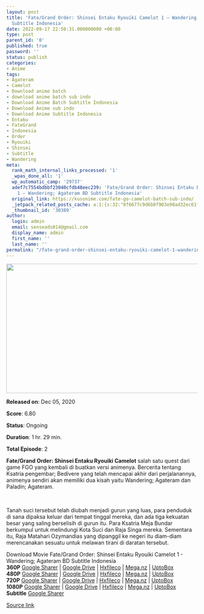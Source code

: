 ```yaml
---
layout: post
title: 'Fate/Grand Order: Shinsei Entaku Ryouiki Camelot 1 – Wandering; Agateram BD
  Subtitle Indonesia'
date: 2022-09-17 22:58:31.000000000 +00:00
type: post
parent_id: '0'
published: true
password: ''
status: publish
categories:
- Anime
tags:
- Agateram
- Camelot
- Download anime batch
- download anime batch sub indo
- Download Anime Batch Subtitle Indonesia
- Download Anime sub indo
- Download Anime Subtitle Indonesia
- Entaku
- FateGrand
- Indonesia
- Order
- Ryouiki
- Shinsei
- Subtitle
- Wandering
meta:
  rank_math_internal_links_processed: '1'
  _wpas_done_all: '1'
  wp_automatic_camp: '29737'
  adef7c7554bdbbf23040cfdb48eec239: 'Fate/Grand Order: Shinsei Entaku Ryouiki Camelot
    1 – Wandering; Agateram BD Subtitle Indonesia'
  original_link: https://kusonime.com/fate-go-camelot-batch-sub-indo/
  _jetpack_related_posts_cache: a:1:{s:32:"8f6677c9d6b0f903e98ad32ec61f8deb";a:2:{s:7:"expires";i:1663499792;s:7:"payload";a:3:{i:0;a:1:{s:2:"id";i:29967;}i:1;a:1:{s:2:"id";i:24527;}i:2;a:1:{s:2:"id";i:29810;}}}}
  _thumbnail_id: '30389'
author:
  login: admin
  email: senseads014@gmail.com
  display_name: admin
  first_name: ''
  last_name: ''
permalink: "/fate-grand-order-shinsei-entaku-ryouiki-camelot-1-wandering-agateram-bd-subtitle-indonesia/"
---
```

<p><img width="604" height="340" src="{{ site.baseurl }}/assets/2022/09/Fate-Grand-Order-Shinsei-Entaku-Ryouiki-Camelot-604x340.jpg" class="attachment-thumb-large size-thumb-large wp-post-image" alt="" loading="lazy" title="Fate/Grand Order: Shinsei Entaku Ryouiki Camelot 1 – Wandering; Agateram BD Subtitle Indonesia" srcset="https://kusonime.com/wp-content/uploads/2021/06/Fate-Grand-Order-Shinsei-Entaku-Ryouiki-Camelot-604x340.jpg 604w, https://kusonime.com/wp-content/uploads/2021/06/Fate-Grand-Order-Shinsei-Entaku-Ryouiki-Camelot-300x169.jpg 300w, https://kusonime.com/wp-content/uploads/2021/06/Fate-Grand-Order-Shinsei-Entaku-Ryouiki-Camelot-768x432.jpg 768w, https://kusonime.com/wp-content/uploads/2021/06/Fate-Grand-Order-Shinsei-Entaku-Ryouiki-Camelot-520x293.jpg 520w, https://kusonime.com/wp-content/uploads/2021/06/Fate-Grand-Order-Shinsei-Entaku-Ryouiki-Camelot.jpg 1000w" sizes="(max-width: 604px) 100vw, 604px" />
<p><b>Released on</b>: Dec 05, 2020</p>
<p>
<p><b>Score</b>: 6.80</p>
<p>
<p><b>Status</b>: Ongoing</p>
<p>
<p><b>Duration</b>: 1 hr. 29 min.</p>
<p>
<p><b>Total Episode</b>: 2</p>
<p>
<p><strong>Fate/Grand Order: Shinsei Entaku Ryouiki Camelot</strong> salah satu quest dari game FGO yang kembali di buatkan versi animenya. Bercerita tentang Ksatria pengembar; Bedivere yang telah mencapai akhir dari perjalanannya, animenya sendiri akan memiliki dua kisah yaitu Wandering; Agateram dan Paladin; Agateram.</p>
<p>
<p> </p>
<p>
<p>Tanah suci tersebut telah diubah menjadi gurun yang luas, para penduduk di sana dipaksa keluar dari tempat tinggal mereka, dan ada tiga kekuatan besar yang saling berselisih di gurun itu. Para Ksatria Meja Bundar berkumpul untuk melindungi Kota Suci dan Raja Singa mereka. Sementara itu, Raja Matahari Ozymandias yang dipanggil ke negeri itu diam-diam merencanakan sesuatu untuk melawan tirani di daratan tersebut.</p>
<p>
<div class="smokeddl">
<div class="smokettl">Download Movie Fate/Grand Order: Shinsei Entaku Ryouiki Camelot 1 - Wandering; Agateram BD Subtitle Indonesia</div>
<div class="smokeurl"><strong>360P</strong> <a href="https://acefile.co/f/51983234/kusonime-fate-go-camelot-bd-01-360p-rar" target="_blank" rel="noopener noreferrer">Google Sharer</a> | <a href="https://drive.google.com/uc?export=download&amp;id=1qJyAUeHhrZLXuXJI8dvcy732I4FLSTlu" target="_blank" rel="noopener">Google Drive</a> | <a href="https://hxfile.co/5ijut8n7fp29" target="_blank" rel="noopener">Hxfileco</a> | <a href="https://mega.nz/file/39ZEWLDI#sg6a_9mWR8RYRAgSKzleSeZT_gaBUhw8pFxY3np1nqY" target="_blank" rel="noopener">Mega.nz</a> | <a href="https://uptobox.com/5ou396kadqxb" target="_blank" rel="noopener">UptoBox</a></div>
<div class="smokeurl"><strong>480P</strong> <a href="https://acefile.co/f/51983238/kusonime-fate-go-camelot-bd-01-480p-rar" target="_blank" rel="noopener noreferrer">Google Sharer</a> | <a href="https://drive.google.com/uc?export=download&amp;id=152cgAGlsOj_SgKrqULHA5N08pRGgvQVs" target="_blank" rel="noopener">Google Drive</a> | <a href="https://hxfile.co/onl7iqknwc4j" target="_blank" rel="noopener">Hxfileco</a> | <a href="https://mega.nz/file/KlYExLTb#79FD_E-ALsFOXNngpV9oviAlbbzwShuwez1BI5Hzhbc" target="_blank" rel="noopener">Mega.nz</a> | <a href="https://uptobox.com/se2avsvrvoli" target="_blank" rel="noopener">UptoBox</a></div>
<div class="smokeurl"><strong>720P</strong> <a href="https://acefile.co/f/51983241/kusonime-fate-go-camelot-bd-01-720p-rar" target="_blank" rel="noopener noreferrer">Google Sharer</a> | <a href="https://drive.google.com/uc?export=download&amp;id=14hTszn9F-2huiohA67nPzYT2007I8smx" target="_blank" rel="noopener">Google Drive</a> | <a href="https://hxfile.co/2a473z6e62oa" target="_blank" rel="noopener">Hxfileco</a> | <a href="https://mega.nz/file/7tQ00JZS#ac8SYJ7awxnr1XvdrHJgB_cmW-aSt0J2w0pJFNhFXJQ" target="_blank" rel="noopener">Mega.nz</a> | <a href="https://uptobox.com/bd1i5569pd14" target="_blank" rel="noopener">UptoBox</a></div>
<div class="smokeurl"><strong>1080P</strong> <a href="https://acefile.co/f/51983247/kusonime-fate-go-camelot-bd-01-1080p-rar" target="_blank" rel="noopener noreferrer">Google Sharer</a> | <a href="https://drive.google.com/uc?export=download&amp;id=1IaA1kx6wFmvEThABZ_i0MNjvTBobunVY" target="_blank" rel="noopener">Google Drive</a> | <a href="https://hxfile.co/krpslhsx86yz" target="_blank" rel="noopener">Hxfileco</a> | <a href="https://mega.nz/file/n4Q2ATAZ#EX9QopSnnL9KWPAKJ0NUzJxehCw96qzeG9GlGEkAN6M" target="_blank" rel="noopener">Mega.nz</a> | <a href="https://uptobox.com/hl7mk3y3o9vx" target="_blank" rel="noopener">UptoBox</a></div>
<div class="smokeurl"><strong>Subtitle</strong> <a href="https://acefile.co/f/51983250/kusonime-fate-go-camelot-bd-01-fontsub-rar" target="_blank" rel="noopener noreferrer">Google Sharer</a></div>
</div>
<p><a href="https://kusonime.com/fate-go-camelot-batch-sub-indo/">Source link </a></p>
